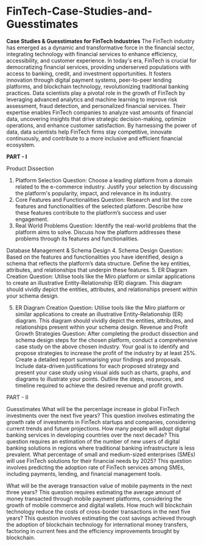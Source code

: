 # FinTech-Case-Studies-and-Guesstimates
**Case Studies & Guesstimates for FinTech Industries**
The FinTech industry has emerged as a dynamic and transformative force in the financial sector, integrating technology with financial services to enhance efficiency, accessibility, and customer experience. In today's era, FinTech is crucial for democratizing financial services, providing underserved populations with access to banking, credit, and investment opportunities. It fosters innovation through digital payment systems, peer-to-peer lending platforms, and blockchain technology, revolutionizing traditional banking practices. 
Data scientists play a pivotal role in the growth of FinTech by leveraging advanced analytics and machine learning to improve risk assessment, fraud detection, and personalized financial services. Their expertise enables FinTech companies to analyze vast amounts of financial data, uncovering insights that drive strategic decision-making, optimize operations, and enhance customer satisfaction. By harnessing the power of data, data scientists help FinTech firms stay competitive, innovate continuously, and contribute to a more inclusive and efficient financial ecosystem.

**PART - I**

Product Dissection 

1. Platform Selection
Question: Choose a leading platform from a domain related to the e-commerce industry. Justify your selection by discussing the platform's popularity, impact, and relevance in its industry.
2. Core Features and Functionalities
Question: Research and list the core features and functionalities of the selected platform. Describe how these features contribute to the platform’s success and user engagement.
3. Real World Problems
Question: Identify the real-world problems that the platform aims to solve. Discuss how the platform addresses these problems through its features and functionalities.

Database Management & Schema Design 
4. Schema Design
Question: Based on the features and functionalities you have identified, design a schema that reflects the platform’s data structure. Define the key entities, attributes, and relationships that underpin these features.
5. ER Diagram Creation
Question: Utilise tools like the Miro platform or similar applications to create an illustrative Entity-Relationship (ER) diagram. This diagram should vividly depict the entities, attributes, and relationships present within your schema design.

5. ER Diagram Creation
Question: Utilise tools like the Miro platform or similar applications to create an illustrative Entity-Relationship (ER) diagram. This diagram should vividly depict the entities, attributes, and relationships present within your schema design.
Revenue and Profit Growth Strategies
Question: After completing the product dissection and schema design steps for the chosen platform, conduct a comprehensive case study on the above chosen industry. Your goal is to identify and propose strategies to increase the profit of the industry by at least 25%.
Create a detailed report summarising your findings and proposals. Include data-driven justifications for each proposed strategy and present your case study using visual aids such as charts, graphs, and diagrams to illustrate your points. Outline the steps, resources, and timeline required to achieve the desired revenue and profit growth.

PART - II

Guesstimates
What will be the percentage increase in global FinTech investments over the next five years?
This question involves estimating the growth rate of investments in FinTech startups and companies, considering current trends and future projections.
How many people will adopt digital banking services in developing countries over the next decade?
This question requires an estimation of the number of new users of digital banking solutions in regions where traditional banking infrastructure is less prevalent.
What percentage of small and medium-sized enterprises (SMEs) will use FinTech solutions for their financial needs by 2025?
This question involves predicting the adoption rate of FinTech services among SMEs, including payments, lending, and financial management tools.

What will be the average transaction value of mobile payments in the next three years?
This question requires estimating the average amount of money transacted through mobile payment platforms, considering the growth of mobile commerce and digital wallets.
How much will blockchain technology reduce the costs of cross-border transactions in the next five years?
This question involves estimating the cost savings achieved through the adoption of blockchain technology for international money transfers, factoring in current fees and the efficiency improvements brought by blockchain.


